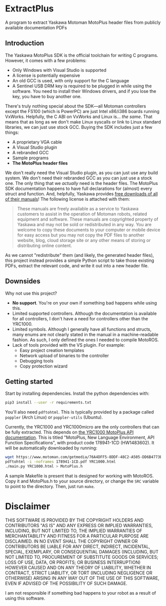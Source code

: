 # ExtractPlus

A program to extract Yaskawa Motoman MotoPlus header files from publicly available documentation
PDFs

## Introduction

The Yaskawa MotoPlus SDK is the official toolchain for writing C programs. However, it comes with a
few problems:

- Only Windows with Visual Studio is supported
- A license is potentially expensive
- An old GCC is used, with only support for the C language
- A Sentinel USB DRM key is required to be plugged in while using the software. You need to install
  their Windows drivers, and if you lose the key, you have to buy another one.

There's truly nothing special about the SDK—all Motoman controllers except the FS100 (which is
PowerPC) are just Intel x86/i386 boards running VxWorks. Helpfully, the C ABI on VxWorks and Linux
is... _the same_. That means that as long as we don't make Linux syscalls or link to Linux standard
libraries, we can just use stock GCC. Buying the SDK includes just a few things:

- A proprietary VGA cable
- A Visual Studio plugin
- A rebranded GCC
- Sample programs
- **The MotoPlus header files**

We don't really need the Visual Studio plugin, as you can just use any build system. We don't need
their rebranded GCC as you can just use a stock one. The only thing that we _actually_ need is the
header files. The MotoPlus SDK documentation happens to have full declarations for (almost) every
struct and function. And, helpfully, Yaskawa provides [free downloads of all of their
manuals][product documentation]! The following license is attached with them:

> These manuals are freely available as a service to Yaskawa customers to assist in the operation of
> Motoman robots, related equipment and software. These manuals are copyrighted property of Yaskawa
> and may not be sold or redistributed in any way. You are welcome to copy these documents to your
> computer or mobile device for easy access but you may not copy the PDF files to another website,
> blog, cloud storage site or any other means of storing or distributing online content.

As we cannot "redistribute" them (and likely, the generated header files), this project instead
provides a simple Python script to take those existing PDFs, extract the relevant code, and write it
out into a new header file.

[product documentation]: https://www.motoman.com/en-us/service-training/product-documentation

## Downsides

Why not use this project?

- **No support**. You're on your own if something bad happens while using this.
- Limited supported controllers. Although the documentation is available for all controllers, I
  don't have a need for controllers other than the YRC1000.
- Limited symbols. Although I generally have all functions and structs, many enums are not clearly
  stated in the manual in a machine-readable fashion. As such, I only defined the ones I needed to
  compile MotoROS.
- Lack of tools provided with the VS plugin. For example:
  - Easy project creation templates
  - Network upload of binaries to the controller
  - Debugging tools
  - Copy protection wizard

## Getting started

Start by installing dependencies. Install the python dependencies with:

```bash
pip3 install --user -r requirements.txt
```

You'll also need `pdftohtml`. This is typically provided by a package called `poppler` (Arch Linux)
or `poppler-utils` (Ubuntu).

Currently, the YRC1000 and YRC1000micro are the only controllers that can be fully extracted. This
depends on [the YRC1000 MotoPlus API documentation][yrc1000 motoplus]. This is titled "MotoPlus, New
Language Environment, API Function Specifications", with product code 178941-1CD (HW1483602). It
will be automatically downloaded by running:

```bash
wget https://www.motoman.com/getmedia/76A4DFF5-8DDF-48C2-A505-DD6B4773E17A/178941-1CD.pdf.aspx -O 178941-1CD.pdf
pdftohtml -i -noframes 178941-1CD.pdf YRC1000.html
./main.py YRC1000.html > MotoPlus.h
```

A sample Makefile is present that is designed for working with MotoROS. Copy it and MotoPlus.h to
your source directory, or change the `SRC` variable to point to the directory. Then, just run
`make`.

[yrc1000 motoplus]:
  https://www.motoman.com/getmedia/76A4DFF5-8DDF-48C2-A505-DD6B4773E17A/178941-1CD.pdf.aspx

# Disclaimer

THIS SOFTWARE IS PROVIDED BY THE COPYRIGHT HOLDERS AND CONTRIBUTORS "AS IS" AND ANY EXPRESS OR
IMPLIED WARRANTIES, INCLUDING, BUT NOT LIMITED TO, THE IMPLIED WARRANTIES OF MERCHANTABILITY AND
FITNESS FOR A PARTICULAR PURPOSE ARE DISCLAIMED. IN NO EVENT SHALL THE COPYRIGHT OWNER OR
CONTRIBUTORS BE LIABLE FOR ANY DIRECT, INDIRECT, INCIDENTAL, SPECIAL, EXEMPLARY, OR CONSEQUENTIAL
DAMAGES (INCLUDING, BUT NOT LIMITED TO, PROCUREMENT OF SUBSTITUTE GOODS OR SERVICES; LOSS OF USE,
DATA, OR PROFITS; OR BUSINESS INTERRUPTION) HOWEVER CAUSED AND ON ANY THEORY OF LIABILITY, WHETHER
IN CONTRACT, STRICT LIABILITY, OR TORT (INCLUDING NEGLIGENCE OR OTHERWISE) ARISING IN ANY WAY OUT OF
THE USE OF THIS SOFTWARE, EVEN IF ADVISED OF THE POSSIBILITY OF SUCH DAMAGE.

I am not responsible if something bad happens to your robot as a result of using this software.
